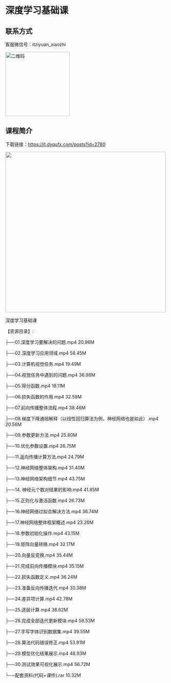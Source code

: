 # 深度学习基础课

## 联系方式

客服微信号：itziyuan_xiaozhi

<img src="https://ziyuanyun.oss-cn-guangzhou.aliyuncs.com/common/20240614073449/666b82192834a.jpg" width="200" height="200" alt="二维码">

## 课程简介

下载链接：https://it.dyqufx.com/posts?id=2780

<img src="https://ziyuanyun.oss-cn-guangzhou.aliyuncs.com/yun/20240515184312/664491c098483.jpg" width="500" alt="">

  深度学习基础课



 【资源目录】:

 ├──01.深度学习要解决的问题.mp4 20.96M

 ├──02.深度学习应用领域.mp4 58.45M

 ├──03.计算机视觉任务.mp4 19.49M

 ├──04.视觉任务中遇到的问题.mp4 36.98M

 ├──05.得分函数.mp4 19.11M

 ├──06.损失函数的作用.mp4 32.59M

 ├──07.前向传播整体流程.mp4 38.46M

 ├──08.梯度下降通俗解释（以线性回归算法为例，神经网络也是如此）.mp4 20.56M

 ├──09.参数更新方法.mp4 25.80M

 ├──10.优化参数设置.mp4 26.75M

 ├──11.返向传播计算方法.mp4 24.79M

 ├──12.神经网络整体架构.mp4 31.40M

 ├──13.神经网络架构细节.mp4 43.75M

 ├──14. 神经元个数对结果的影响.mp4 41.85M

 ├──15.正则化与激活函数.mp4 26.73M

 ├──16.神经网络过拟合解决方法.mp4 36.74M

 ├──17.神经网络整体框架概述.mp4 23.26M

 ├──18.参数初始化操作.mp4 43.15M

 ├──19.矩阵向量转换.mp4 32.17M

 ├──20.向量反变换.mp4 35.44M

 ├──21.完成前向传播模块.mp4 35.15M

 ├──22.损失函数定义.mp4 36.24M

 ├──23.准备反向传播迭代.mp4 30.38M

 ├──24.差异项计算.mp4 42.78M

 ├──25.逐层计算.mp4 38.62M

 ├──26.完成全部迭代更新模块.mp4 58.53M

 ├──27.手写字体识别数据集.mp4 39.55M

 ├──28.算法代码错误修正.mp4 53.91M

 ├──29.模型优化结果展示.mp4 48.93M

 ├──30.测试效果可视化展示.mp4 56.72M

 └──配套资料(代码+课件).rar 10.32M

  